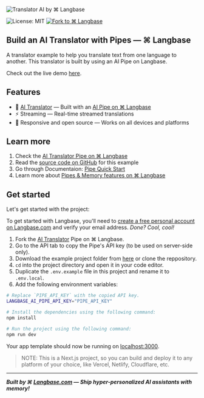 ![Translator AI by ⌘ Langbase][cover]

![License: MIT][mit] [![Fork to ⌘ Langbase][fork]][pipe]

## Build an AI Translator with Pipes — ⌘ Langbase

A translator example to help you translate text from one language to another. This translator is built by using an AI Pipe on Langbase.

Check out the live demo [here][demo].

## Features

-   💬 [AI Translator][demo] — Built with an [AI Pipe on ⌘ Langbase][pipe]
-   ⚡️ Streaming — Real-time streamed translations
-   🔋 Responsive and open source — Works on all devices and platforms

## Learn more

1. Check the [AI Translator Pipe on ⌘ Langbase][pipe]
2. Read the [source code on GitHub][gh] for this example
3. Go through Documentaion: [Pipe Quick Start][qs]
4. Learn more about [Pipes & Memory features on ⌘ Langbase][docs]

## Get started

Let's get started with the project:

To get started with Langbase, you'll need to [create a free personal account on Langbase.com][signup] and verify your email address. _Done? Cool, cool!_

1. Fork the [AI Translator][pipe] Pipe on ⌘ Langbase.
2. Go to the API tab to copy the Pipe's API key (to be used on server-side only).
3. Download the example project folder from [here][download] or clone the reppository.
4. `cd` into the project directory and open it in your code editor.
5. Duplicate the `.env.example` file in this project and rename it to `.env.local`.
6. Add the following environment variables:

```sh
# Replace `PIPE_API_KEY` with the copied API key.
LANGBASE_AI_PIPE_API_KEY="PIPE_API_KEY"

# Install the dependencies using the following command:
npm install

# Run the project using the following command:
npm run dev
```

Your app template should now be running on [localhost:3000][local].

> NOTE:
> This is a Next.js project, so you can build and deploy it to any platform of your choice, like Vercel, Netlify, Cloudflare, etc.

---

**_Built by ⌘ [Langbase.com][lb] — Ship hyper-personalized AI assistants with memory!_**

[demo]: https://ai-translator.langbase.dev
[lb]: https://langbase.com
[pipe]: https://langbase.com/examples/ai-translator
[gh]: https://github.com/LangbaseInc/langbase-examples/tree/main/examples/ai-translator
[cover]: https://raw.githubusercontent.com/LangbaseInc/langbase-examples/main/examples/ai-translator/public/ai-translator.jpg
[download]: https://download-directory.github.io/?url=https://github.com/LangbaseInc/langbase-examples/tree/main/examples/ai-translator
[signup]: https://langbase.fyi/io
[qs]: https://langbase.com/docs/pipe/quickstart
[docs]: https://langbase.com/docs
[local]: http://localhost:3000
[mit]: https://img.shields.io/badge/license-MIT-blue.svg?style=for-the-badge&color=%23000000
[fork]: https://img.shields.io/badge/FORK%20ON-%E2%8C%98%20Langbase-000000.svg?style=for-the-badge&logo=%E2%8C%98%20Langbase&logoColor=000000
